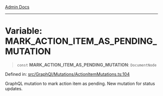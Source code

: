 [Admin Docs](/)

***

# Variable: MARK\_ACTION\_ITEM\_AS\_PENDING\_MUTATION

> `const` **MARK\_ACTION\_ITEM\_AS\_PENDING\_MUTATION**: `DocumentNode`

Defined in: [src/GraphQl/Mutations/ActionItemMutations.ts:104](https://github.com/PalisadoesFoundation/talawa-admin/blob/main/src/GraphQl/Mutations/ActionItemMutations.ts#L104)

GraphQL mutation to mark action item as pending.
New mutation for status updates.
